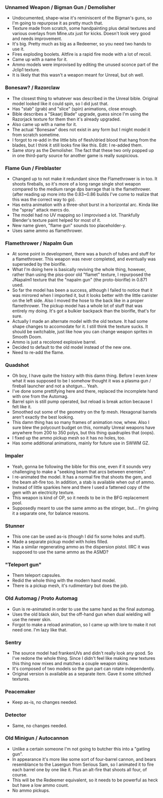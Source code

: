 ### Unnamed Weapon / Bigman Gun / Demolisher

 - Undocumented, shape-wise it's reminiscent of the Bigman's guns, so I'm
   going to repurpose it as pretty much that.
 - Texture made from scratch, some handpainting plus detail textures and
   various overlays from Mine.utx just for kicks. Doesn't look very good and
   needs improvement.
 - It's big. Pretty much as big as a Redeemer, so you need two hands to use it.
 - Fires exploding boolets. Altfire is a rapid fire mode with a lot of recoil.
 - Came up with a name for it.
 - Ammo models were improvised by editing the unused sconce part of the Jclip1
   texture.
 - It is likely that this wasn't a weapon meant for Unreal, but oh well.

### Bonesaw? / Razorclaw

 - The closest thing to whatever was described in the Unreal bible. Original
   model looked like it could spin, so I did just that.
 - Has "stab" (grab) and "slice" (spin) animations, close enough.
 - Bible describes a "Skaarj Blade" upgrade, guess since I'm using the
   Razorjack texture for them then it's already upgraded.
 - Also came up with a name for it.
 - The actual "Bonesaw" does not exist in any form but I might model it from
   scratch sometime.
 - I forgot to re-add in the little bits of flesh/dried blood that hang from
   the blades, but I think it still looks fine like this.
   Edit: I re-added them.
 - Same story as the Demolisher. The fact that these two only popped up in one
   third-party source for another game is really suspicious.

### Flame Gun / Fireblaster

 - Changed up to not make it redundant since the Flamethrower is in too. It
   shoots fireballs, so it's more of a long range single shot weapon compared
   to the medium range dps barrage that is the flamethrower. (after reading up
   more into the 0.83~0.86 builds I've come to realize that this was the
   correct way to go).
 - Has extra animation with a three-shot burst in a horizontal arc. Kinda like
   the "spray" attack mercs do.
 - The model had no UV mapping so I improvised a lot. Thankfully Blender's
   texture paint helped for most of it.
 - New name given, "flame gun" sounds too placeholder-y.
 - Uses same ammo as flamethrower.

### Flamethrower / Napalm Gun

 - At some point in development, there was a bunch of tubes and stuff for a
   flamethrower. This weapon was never completed, and eventually was
   superseded by the biorifle.
 - What I'm doing here is basically reviving the whole thing, however, rather
   than using the piss-poor old "flamet" texture, I repurposed the JNapalm1
   texture that the "napalm gun" (the proto-biorifle) in 0.871 used.
 - So far the model has been a success, although I failed to notice that it was
   mirrored when I imported it, but it looks better with the little canister on
   the left side. Also I moved the hose to the back like in a proper
   flamethrower. The pickup model has a whole lot of stuff that was entirely my
   doing. It's got a bulkier backpack than the biorifle, that's for sure.
 - Actually I made an alternate model with the old texture. It had some shape
   changes to accomodate for it. I still think the texture sucks. It should be
   switchable, just like how you can change weapon sprites in Smooth Doom.
 - Ammo is just a recolored explosive barrel.
 - Decided to default to the old model instead of the new one.
 - Need to re-add the flame.

### Quadshot

 - Oh boy, I have quite the history with this damn thing. Before I even knew
   what it was supposed to be I somehow thought it was a plasma gun / fireball
   launcher and not a shotgun... Yeah.
 - I've done some prettifying here and there, replaced the incomplete hand with
   one from the Automag.
 - Barrel spin is still pump operated, but reload is break action because I
   felt like it.
 - Smoothed out some of the geometry on the fp mesh. Hexagonal barrels aren't
   exactly the best looking.
 - This damn thing has so many frames of animation now, whew. Also I sure blew
   the polycount budget on this, normally Unreal weapons have anywhere from
   200 to 350 polys, but this thing quadruples that (oops).
 - I fixed up the ammo pickup mesh so it has no holes, too.
 - Has some additional animations, mainly for future use in SWWM GZ.

### Impaler

 - Yeah, gonna be following the bible for this one, even if it sounds
   very challenging to make a "seeking beam that arcs between enemies".
 - I re-animated the model. It has a normal fire that shoots the gem, and the
   beam alt-fire too. In addition, a stab is available when out of ammo.
 - Instead of little sparkies here and there I used a fattened copy of the gem
   with an electricity texture.
 - This weapon is kind of OP, so it needs to be in the BFG replacement pool.
 - Supposedly meant to use the same ammo as the stinger, but... I'm giving it
   a separate one, for balance reasons.

### Stunner

 - This one can be used as-is (though I did fix some holes and stuff).
 - Made a separate pickup model with holes filled.
 - Has a similar regenerating ammo as the dispersion pistol. IIRC it was
   supposed to use the same ammo as the ASMD?

### "Teleport gun"

 - Them teleport capsules.
 - Redid the whole thing with the modern hand model.
 - There is a pickup mesh, it's rudimentary but does the job.

### Old Automag / Proto Automag

 - Gun is re-animated in order to use the same hand as the final automag.
 - Uses the old black skin, but the off-hand gun when dual wielding will use
   the newer skin.
 - Forgot to make a reload animation, so I came up with lore to make it not
   need one. I'm lazy like that.

### Sentry

 - The source model had frankenUVs and didn't really look any good. So I've
   redone the whole thing. Since I didn't feel like making new textures this
   thing now mixes and matches a couple weapon skins.
 - It's composed of two models so the gun part can rotate independently.
 - Original version is available as a separate item. Gave it some stitched
   textures.

### Peacemaker

 - Keep as-is, no changes needed.

### Detector

 - Same, no changes needed.

### Old Minigun / Autocannon

 - Unlike a certain someone I'm not going to butcher this into a "gatling gun".
 - In appearance it's more like some sort of four-barrel cannon, and bears
   resemblance to the Lasergun from Serious Sam, so I animated it to fire each
   barrel one by one like it. Plus an alt-fire that shoots all four, of course.
 - This will be the Redeemer equivalent, so it needs to be powerful as heck but
   have a low ammo count.
 - No ammo pickups.
